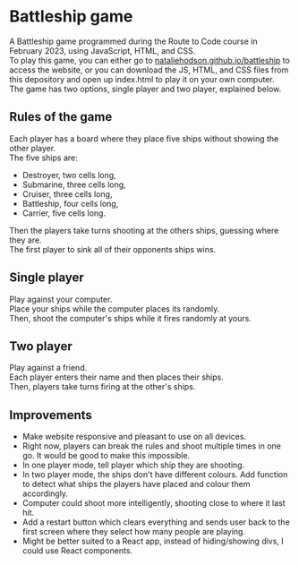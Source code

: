 # Battleship game

A Battleship game programmed during the Route to Code course in February 2023, using JavaScript, HTML, and CSS.  
To play this game, you can either go to [nataliehodson.github.io/battleship](https://nataliehodson.github.io/battleship/) to access the website, or you can download the JS, HTML, and CSS files from this depository and open up index.html to play it on your own computer.  
The game has two options, single player and two player, explained below.

## Rules of the game

Each player has a board where they place five ships without showing the other player.  
The five ships are:
- Destroyer, two cells long,
- Submarine, three cells long,
- Cruiser, three cells long,
- Battleship, four cells long,
- Carrier, five cells long.  

Then the players take turns shooting at the others ships, guessing where they are.  
The first player to sink all of their opponents ships wins.

## Single player

Play against your computer.  
Place your ships while the computer places its randomly.  
Then, shoot the computer's ships while it fires randomly at yours.

## Two player

Play against a friend.  
Each player enters their name and then places their ships.  
Then, players take turns firing at the other's ships.


## Improvements
- Make website responsive and pleasant to use on all devices.
- Right now, players can break the rules and shoot multiple times in one go. It would be good to make this impossible.
- In one player mode, tell player which ship they are shooting.
- In two player mode, the ships don't have different colours. Add function to detect what ships the players have placed and colour them accordingly.
- Computer could shoot more intelligently, shooting close to where it last hit.
- Add a restart button which clears everything and sends user back to the first screen where they select how many people are playing.
- Might be better suited to a React app, instead of hiding/showing divs, I could use React components.
